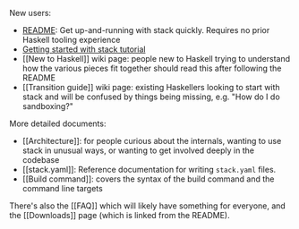 New users:

* [README](../#readme): Get up-and-running with stack quickly. Requires no prior Haskell tooling experience
* [Getting started with stack tutorial](http://seanhess.github.io/2015/08/04/practical-haskell-getting-started.html)
* [[New to Haskell]] wiki page: people new to Haskell trying to understand how the various pieces fit together should read this after following the README
* [[Transition guide]] wiki page: existing Haskellers looking to start with stack and will be confused by things being missing, e.g. "How do I do sandboxing?"

More detailed documents:

* [[Architecture]]: for people curious about the internals, wanting to use stack in unusual ways, or wanting to get involved deeply in the codebase
* [[stack.yaml]]: Reference documentation for writing `stack.yaml` files.
* [[Build command]]: covers the syntax of the build command and the command line targets

There's also the [[FAQ]] which will likely have something for everyone, and the [[Downloads]] page (which is linked from the README).